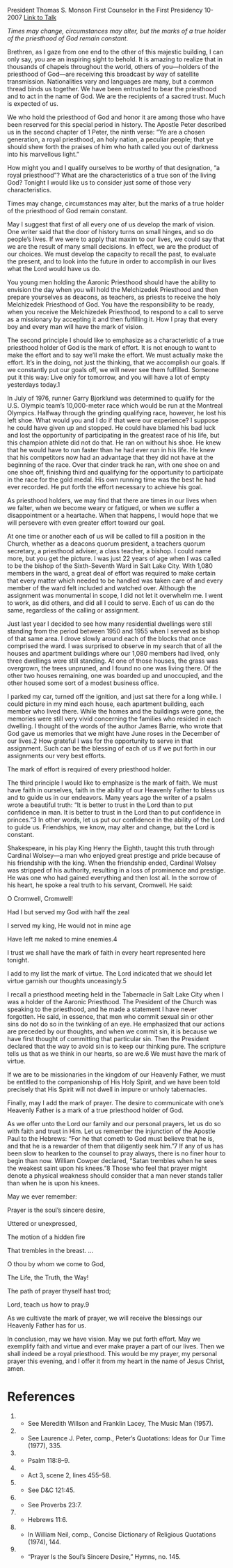 President Thomas S. Monson
First Counselor in the First Presidency
10-2007
[Link to Talk](https://www.churchofjesuschrist.org/study/general-conference/2007/10/a-royal-priesthood?lang=eng)

_Times may change, circumstances may alter, but the marks of a true holder of the priesthood of God remain constant._

Brethren, as I gaze from one end to the other of this majestic building, I can only say, you are an inspiring sight to behold. It is amazing to realize that in thousands of chapels throughout the world, others of you—holders of the priesthood of God—are receiving this broadcast by way of satellite transmission. Nationalities vary and languages are many, but a common thread binds us together. We have been entrusted to bear the priesthood and to act in the name of God. We are the recipients of a sacred trust. Much is expected of us.

We who hold the priesthood of God and honor it are among those who have been reserved for this special period in history. The Apostle Peter described us in the second chapter of 1 Peter, the ninth verse: “Ye are a chosen generation, a royal priesthood, an holy nation, a peculiar people; that ye should shew forth the praises of him who hath called you out of darkness into his marvellous light.”

How might you and I qualify ourselves to be worthy of that designation, “a royal priesthood”? What are the characteristics of a true son of the living God? Tonight I would like us to consider just some of those very characteristics.

Times may change, circumstances may alter, but the marks of a true holder of the priesthood of God remain constant.

May I suggest that first of all every one of us develop the mark of vision. One writer said that the door of history turns on small hinges, and so do people’s lives. If we were to apply that maxim to our lives, we could say that we are the result of many small decisions. In effect, we are the product of our choices. We must develop the capacity to recall the past, to evaluate the present, and to look into the future in order to accomplish in our lives what the Lord would have us do.

You young men holding the Aaronic Priesthood should have the ability to envision the day when you will hold the Melchizedek Priesthood and then prepare yourselves as deacons, as teachers, as priests to receive the holy Melchizedek Priesthood of God. You have the responsibility to be ready, when you receive the Melchizedek Priesthood, to respond to a call to serve as a missionary by accepting it and then fulfilling it. How I pray that every boy and every man will have the mark of vision.

The second principle I should like to emphasize as a characteristic of a true priesthood holder of God is the mark of effort. It is not enough to want to make the effort and to say we’ll make the effort. We must actually make the effort. It’s in the doing, not just the thinking, that we accomplish our goals. If we constantly put our goals off, we will never see them fulfilled. Someone put it this way: Live only for tomorrow, and you will have a lot of empty yesterdays today.1

In July of 1976, runner Garry Bjorklund was determined to qualify for the U.S. Olympic team’s 10,000-meter race which would be run at the Montreal Olympics. Halfway through the grinding qualifying race, however, he lost his left shoe. What would you and I do if that were our experience? I suppose he could have given up and stopped. He could have blamed his bad luck and lost the opportunity of participating in the greatest race of his life, but this champion athlete did not do that. He ran on without his shoe. He knew that he would have to run faster than he had ever run in his life. He knew that his competitors now had an advantage that they did not have at the beginning of the race. Over that cinder track he ran, with one shoe on and one shoe off, finishing third and qualifying for the opportunity to participate in the race for the gold medal. His own running time was the best he had ever recorded. He put forth the effort necessary to achieve his goal.

As priesthood holders, we may find that there are times in our lives when we falter, when we become weary or fatigued, or when we suffer a disappointment or a heartache. When that happens, I would hope that we will persevere with even greater effort toward our goal.



At one time or another each of us will be called to fill a position in the Church, whether as a deacons quorum president, a teachers quorum secretary, a priesthood adviser, a class teacher, a bishop. I could name more, but you get the picture. I was just 22 years of age when I was called to be the bishop of the Sixth-Seventh Ward in Salt Lake City. With 1,080 members in the ward, a great deal of effort was required to make certain that every matter which needed to be handled was taken care of and every member of the ward felt included and watched over. Although the assignment was monumental in scope, I did not let it overwhelm me. I went to work, as did others, and did all I could to serve. Each of us can do the same, regardless of the calling or assignment.

Just last year I decided to see how many residential dwellings were still standing from the period between 1950 and 1955 when I served as bishop of that same area. I drove slowly around each of the blocks that once comprised the ward. I was surprised to observe in my search that of all the houses and apartment buildings where our 1,080 members had lived, only three dwellings were still standing. At one of those houses, the grass was overgrown, the trees unpruned, and I found no one was living there. Of the other two houses remaining, one was boarded up and unoccupied, and the other housed some sort of a modest business office.

I parked my car, turned off the ignition, and just sat there for a long while. I could picture in my mind each house, each apartment building, each member who lived there. While the homes and the buildings were gone, the memories were still very vivid concerning the families who resided in each dwelling. I thought of the words of the author James Barrie, who wrote that God gave us memories that we might have June roses in the December of our lives.2 How grateful I was for the opportunity to serve in that assignment. Such can be the blessing of each of us if we put forth in our assignments our very best efforts.

The mark of effort is required of every priesthood holder.

The third principle I would like to emphasize is the mark of faith. We must have faith in ourselves, faith in the ability of our Heavenly Father to bless us and to guide us in our endeavors. Many years ago the writer of a psalm wrote a beautiful truth: “It is better to trust in the Lord than to put confidence in man. It is better to trust in the Lord than to put confidence in princes.”3 In other words, let us put our confidence in the ability of the Lord to guide us. Friendships, we know, may alter and change, but the Lord is constant.

Shakespeare, in his play King Henry the Eighth, taught this truth through Cardinal Wolsey—a man who enjoyed great prestige and pride because of his friendship with the king. When the friendship ended, Cardinal Wolsey was stripped of his authority, resulting in a loss of prominence and prestige. He was one who had gained everything and then lost all. In the sorrow of his heart, he spoke a real truth to his servant, Cromwell. He said:





O Cromwell, Cromwell!

Had I but served my God with half the zeal

I served my king, He would not in mine age

Have left me naked to mine enemies.4





I trust we shall have the mark of faith in every heart represented here tonight.

I add to my list the mark of virtue. The Lord indicated that we should let virtue garnish our thoughts unceasingly.5

I recall a priesthood meeting held in the Tabernacle in Salt Lake City when I was a holder of the Aaronic Priesthood. The President of the Church was speaking to the priesthood, and he made a statement I have never forgotten. He said, in essence, that men who commit sexual sin or other sins do not do so in the twinkling of an eye. He emphasized that our actions are preceded by our thoughts, and when we commit sin, it is because we have first thought of committing that particular sin. Then the President declared that the way to avoid sin is to keep our thinking pure. The scripture tells us that as we think in our hearts, so are we.6 We must have the mark of virtue.

If we are to be missionaries in the kingdom of our Heavenly Father, we must be entitled to the companionship of His Holy Spirit, and we have been told precisely that His Spirit will not dwell in impure or unholy tabernacles.

Finally, may I add the mark of prayer. The desire to communicate with one’s Heavenly Father is a mark of a true priesthood holder of God.

As we offer unto the Lord our family and our personal prayers, let us do so with faith and trust in Him. Let us remember the injunction of the Apostle Paul to the Hebrews: “For he that cometh to God must believe that he is, and that he is a rewarder of them that diligently seek him.”7 If any of us has been slow to hearken to the counsel to pray always, there is no finer hour to begin than now. William Cowper declared, “Satan trembles when he sees the weakest saint upon his knees.”8 Those who feel that prayer might denote a physical weakness should consider that a man never stands taller than when he is upon his knees.

May we ever remember:





Prayer is the soul’s sincere desire,

Uttered or unexpressed,

The motion of a hidden fire

That trembles in the breast. …





O thou by whom we come to God,

The Life, the Truth, the Way!

The path of prayer thyself hast trod;

Lord, teach us how to pray.9





As we cultivate the mark of prayer, we will receive the blessings our Heavenly Father has for us.

In conclusion, may we have vision. May we put forth effort. May we exemplify faith and virtue and ever make prayer a part of our lives. Then we shall indeed be a royal priesthood. This would be my prayer, my personal prayer this evening, and I offer it from my heart in the name of Jesus Christ, amen.

# References
1. - See Meredith Willson and Franklin Lacey, The Music Man (1957).
2. - See Laurence J. Peter, comp., Peter’s Quotations: Ideas for Our Time (1977), 335.
3. - Psalm 118:8–9.
4. - Act 3, scene 2, lines 455–58.
5. - See D&C 121:45.
6. - See Proverbs 23:7.
7. - Hebrews 11:6.
8. - In William Neil, comp., Concise Dictionary of Religious Quotations (1974), 144.
9. - “Prayer Is the Soul’s Sincere Desire,” Hymns, no. 145.